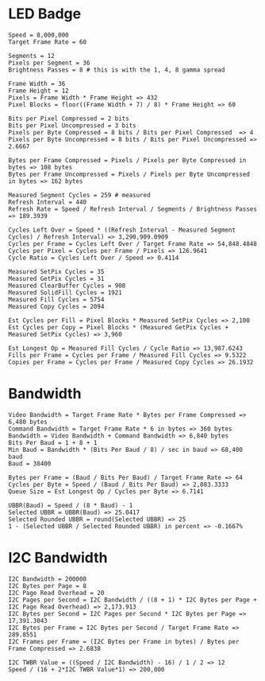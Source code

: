 ﻿# LED Badge

    Speed = 8,000,000
    Target Frame Rate = 60
    
    Segments = 12
    Pixels per Segment = 36
    Brightness Passes = 8 # this is with the 1, 4, 8 gamma spread
    
    Frame Width = 36
    Frame Height = 12
    Pixels = Frame Width * Frame Height => 432
    Pixel Blocks = floor((Frame Width + 7) / 8) * Frame Height => 60
    
    Bits per Pixel Compressed = 2 bits
    Bits per Pixel Uncompressed = 3 bits
    Pixels per Byte Compressed = 8 bits / Bits per Pixel Compressed  => 4
    Pixels per Byte Uncompressed = 8 bits / Bits per Pixel Uncompressed => 2.6667
    
    Bytes per Frame Compressed = Pixels / Pixels per Byte Compressed in bytes => 108 bytes
    Bytes per Frame Uncompressed = Pixels / Pixels per Byte Uncompressed in bytes => 162 bytes
    
    Measured Segment Cycles = 259 # measured
    Refresh Interval = 440
    Refresh Rate = Speed / Refresh Interval / Segments / Brightness Passes => 189.3939
    
    Cycles Left Over = Speed * ((Refresh Interval - Measured Segment Cycles) / Refresh Interval) => 3,290,909.0909
    Cycles per Frame = Cycles Left Over / Target Frame Rate => 54,848.4848
    Cycles per Pixel = Cycles per Frame / Pixels => 126.9641
    Cycle Ratio = Cycles Left Over / Speed => 0.4114
    
    Measured SetPix Cycles = 35
    Measured GetPix Cycles = 31
    Measured ClearBuffer Cycles = 908
    Measured SolidFill Cycles = 1921
    Measured Fill Cycles = 5754
    Measured Copy Cycles = 2094
    
    Est Cycles per Fill = Pixel Blocks * Measured SetPix Cycles => 2,100
    Est Cycles per Copy = Pixel Blocks * (Measured GetPix Cycles + Measured SetPix Cycles) => 3,960
    
    Est Longest Op = Measured Fill Cycles / Cycle Ratio => 13,987.6243
    Fills per Frame = Cycles per Frame / Measured Fill Cycles => 9.5322
    Copies per Frame = Cycles per Frame / Measured Copy Cycles => 26.1932
   
# Bandwidth
    
    Video Bandwidth = Target Frame Rate * Bytes per Frame Compressed => 6,480 bytes
    Command Bandwidth = Target Frame Rate * 6 in bytes => 360 bytes
    Bandwidth = Video Bandwidth + Command Bandwidth => 6,840 bytes
    Bits Per Baud = 1 + 8 + 1
    Min Baud = Bandwidth * (Bits Per Baud / 8) / sec in baud => 68,400 baud
    Baud = 38400
    
    Bytes per Frame = (Baud / Bits Per Baud) / Target Frame Rate => 64
    Cycles per Byte = Speed / (Baud / Bits Per Baud) => 2,083.3333
    Queue Size = Est Longest Op / Cycles per Byte => 6.7141
    
    UBBR(Baud) = Speed / (8 * Baud) - 1
    Selected UBBR = UBBR(Baud) => 25.0417
    Selected Rounded UBBR = round(Selected UBBR) => 25
    1 - (Selected UBBR / Selected Rounded UBBR) in percent => -0.1667%

# I2C Bandwidth

    I2C Bandwidth = 200000
    I2C Bytes per Page = 8
    I2C Page Read Overhead = 20
    I2C Pages per Second = I2C Bandwidth / ((8 + 1) * I2C Bytes per Page + I2C Page Read Overhead) => 2,173.913
    I2C Bytes per Second = I2C Pages per Second * I2C Bytes per Page => 17,391.3043
    I2C Bytes per Frame = I2C Bytes per Second / Target Frame Rate => 289.8551
    I2C Frames per Frame = (I2C Bytes per Frame in bytes) / Bytes per Frame Compressed => 2.6838
    
    I2C TWBR Value = ((Speed / I2C Bandwidth) - 16) / 1 / 2 => 12
    Speed / (16 + 2*I2C TWBR Value*1) => 200,000